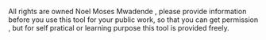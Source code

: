 All rights are owned Noel Moses Mwadende , please provide information before you use this tool for your public work,
so that you can get permission , but for self pratical or learning purpose this tool is provided freely.
